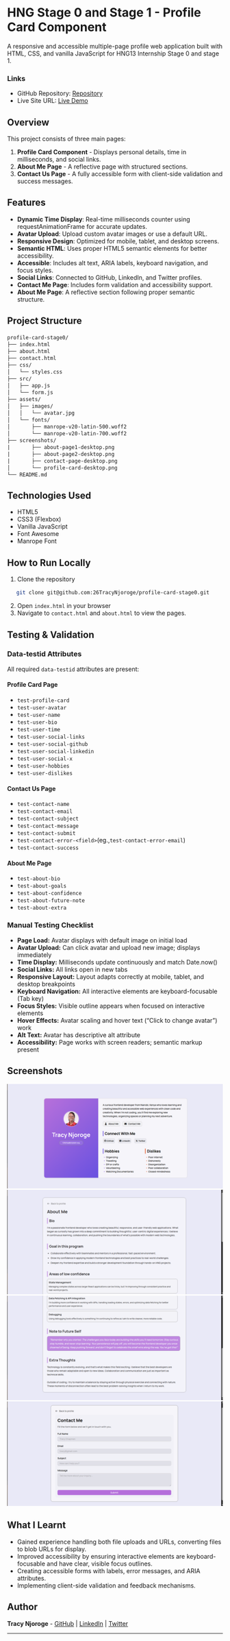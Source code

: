 # HNG Stage 0 and Stage 1 - Profile Card Component
A responsive and accessible multiple-page profile web application built with HTML, CSS, and vanilla JavaScript for HNG13 Internship Stage 0 and stage 1.

### Links

- GitHub Repository: [Repository](https://github.com/26TracyNjoroge/profile-card-stage0)
- Live Site URL: [Live Demo](https://profile-card-two-pearl.vercel.app/)

## Overview
This project consists of three main pages:
1. **Profile Card Component** - Displays personal details, time in milliseconds, and social links.
2. **About Me Page** - A reflective page with structured sections.
3. **Contact Us Page** - A fully accessible form with client-side validation and success messages.

## Features

- **Dynamic Time Display**: Real-time milliseconds counter using requestAnimationFrame for accurate updates.
- **Avatar Upload**: Upload custom avatar images or use a default URL.
- **Responsive Design**: Optimized for mobile, tablet, and desktop screens.
- **Semantic HTML**: Uses proper HTML5 semantic elements for better accessibility.
- **Accessible**: Includes alt text, ARIA labels, keyboard navigation, and focus styles.
- **Social Links**: Connected to GitHub, LinkedIn, and Twitter profiles.
- **Contact Me Page**: Includes form validation and accessibility support.
- **About Me Page**: A reflective section following proper semantic structure.


## Project Structure
```
profile-card-stage0/
├── index.html    
├── about.html
├── contact.html    
├── css/
│   └── styles.css      
├── src/
│   ├── app.js 
│   └── form.js       
├── assets/
│   ├── images/
│   │   └── avatar.jpg 
│   └── fonts/
│       ├── manrope-v20-latin-500.woff2
│       └── manrope-v20-latin-700.woff2
├── screenshots/ 
|       ├── about-page1-desktop.png
|       ├── about-page2-desktop.png
|       ├── contact-page-desktop.png
│       └── profile-card-desktop.png
└── README.md           
```

## Technologies Used

- HTML5
- CSS3 (Flexbox)
- Vanilla JavaScript
- Font Awesome 
- Manrope Font


## How to Run Locally
1. Clone the repository
```bash
   git clone git@github.com:26TracyNjoroge/profile-card-stage0.git
```
2. Open `index.html` in your browser
3. Navigate to `contact.html` and `about.html` to view the pages.

## Testing & Validation

### Data-testid Attributes

All required `data-testid` attributes are present:

#### Profile Card Page
- `test-profile-card`
- `test-user-avatar`
- `test-user-name`
- `test-user-bio`
- `test-user-time`
- `test-user-social-links`
- `test-user-social-github`
- `test-user-social-linkedin`
- `test-user-social-x`
- `test-user-hobbies`
- `test-user-dislikes`

#### Contact Us Page
- `test-contact-name`
- `test-contact-email`
- `test-contact-subject`
- `test-contact-message`
- `test-contact-submit`
- `test-contact-error-<field>`(eg.,`test-contact-error-email`)
- `test-contact-success`

#### About Me Page
- `test-about-bio`
- `test-about-goals`
- `test-about-confidence`
- `test-about-future-note`
- `test-about-extra`


### Manual Testing Checklist

- **Page Load:** Avatar displays with default image on initial load  
- **Avatar Upload:** Can click avatar and upload new image; displays immediately  
- **Time Display:** Milliseconds update continuously and match Date.now()  
- **Social Links:** All links open in new tabs
- **Responsive Layout:** Layout adapts correctly at mobile, tablet, and desktop breakpoints  
- **Keyboard Navigation:** All interactive elements are keyboard-focusable (Tab key)  
- **Focus Styles:** Visible outline appears when focused on interactive elements  
- **Hover Effects:** Avatar scaling and hover text (“Click to change avatar”) work  
- **Alt Text:** Avatar has descriptive alt attribute  
- **Accessibility:** Page works with screen readers; semantic markup present  

## Screenshots
![Profile Card Desktop View](screenshots/profile-card-desktop.png)
![About Page-1 Desktop View](screenshots/about-page1-desktop.png)
![About Page-2 Desktop View](screenshots/about-page2-desktop.png)
![Contact Page Desktop View](screenshots/contact-page-desktop.png)

## What I Learnt
- Gained experience handling both file uploads and URLs, converting files to blob URLs for display.  
- Improved accessibility by ensuring interactive elements are keyboard-focusable and have clear, visible focus outlines.
- Creating accessible forms with labels, error messages, and ARIA attributes.
- Implementing client-side validation and feedback mechanisms.


## Author

**Tracy Njoroge** - [GitHub](https://github.com/26TracyNjoroge) | [LinkedIn](https://www.linkedin.com/in/tracynjoroge/) | [Twitter](https://x.com/TracyNjoro90134)

---
